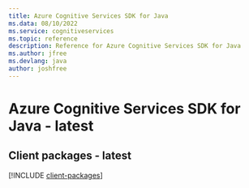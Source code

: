 ```yaml
---
title: Azure Cognitive Services SDK for Java
ms.data: 08/10/2022
ms.service: cognitiveservices
ms.topic: reference
description: Reference for Azure Cognitive Services SDK for Java
ms.author: jfree
ms.devlang: java
author: joshfree
---
```

# Azure Cognitive Services SDK for Java - latest

## Client packages - latest
[!INCLUDE [client-packages](cognitive-services-client-index.md)]